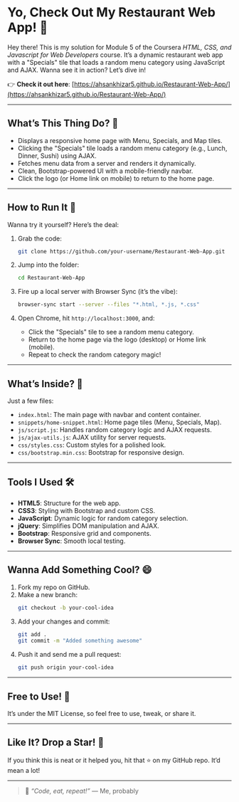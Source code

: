 # Yo, Check Out My Restaurant Web App! 🍜

Hey there! This is my solution for Module 5 of the Coursera *HTML, CSS, and Javascript for Web Developers* course. It’s a dynamic restaurant web app with a "Specials" tile that loads a random menu category using JavaScript and AJAX. Wanna see it in action? Let’s dive in!

👉 **Check it out here**: [https://ahsankhizar5.github.io/Restaurant-Web-App/](https://ahsankhizar5.github.io/Restaurant-Web-App/)

---

## What’s This Thing Do? 🤔

- Displays a responsive home page with Menu, Specials, and Map tiles.
- Clicking the "Specials" tile loads a random menu category (e.g., Lunch, Dinner, Sushi) using AJAX.
- Fetches menu data from a server and renders it dynamically.
- Clean, Bootstrap-powered UI with a mobile-friendly navbar.
- Click the logo (or Home link on mobile) to return to the home page.

---

## How to Run It 🚀

Wanna try it yourself? Here’s the deal:

1. Grab the code:
   ```bash
   git clone https://github.com/your-username/Restaurant-Web-App.git
   ```

2. Jump into the folder:
   ```bash
   cd Restaurant-Web-App
   ```

3. Fire up a local server with Browser Sync (it’s the vibe):
   ```bash
   browser-sync start --server --files "*.html, *.js, *.css"
   ```

4. Open Chrome, hit `http://localhost:3000`, and:
   - Click the "Specials" tile to see a random menu category.
   - Return to the home page via the logo (desktop) or Home link (mobile).
   - Repeat to check the random category magic!

---

## What’s Inside? 📂

Just a few files:
- `index.html`: The main page with navbar and content container.
- `snippets/home-snippet.html`: Home page tiles (Menu, Specials, Map).
- `js/script.js`: Handles random category logic and AJAX requests.
- `js/ajax-utils.js`: AJAX utility for server requests.
- `css/styles.css`: Custom styles for a polished look.
- `css/bootstrap.min.css`: Bootstrap for responsive design.

---

## Tools I Used 🛠️

- **HTML5**: Structure for the web app.
- **CSS3**: Styling with Bootstrap and custom CSS.
- **JavaScript**: Dynamic logic for random category selection.
- **jQuery**: Simplifies DOM manipulation and AJAX.
- **Bootstrap**: Responsive grid and components.
- **Browser Sync**: Smooth local testing.

---

## Wanna Add Something Cool? 😄

1. Fork my repo on GitHub.
2. Make a new branch:
   ```bash
   git checkout -b your-cool-idea
   ```
3. Add your changes and commit:
   ```bash
   git add .
   git commit -m "Added something awesome"
   ```
4. Push it and send me a pull request:
   ```bash
   git push origin your-cool-idea
   ```

---

## Free to Use! 📜

It’s under the MIT License, so feel free to use, tweak, or share it.

---

## Like It? Drop a Star! 🌟

If you think this is neat or it helped you, hit that ⭐ on my GitHub repo. It’d mean a lot!

---

> 💬 *“Code, eat, repeat!”* — Me, probably